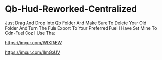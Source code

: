 # Qb-Hud-Reworked-Centralized
Just Drag And Drop Into Qb Folder And Make Sure To Delete Your Old Folder And Turn The Fule Export To Your Preferred Fuel I Have Set Mine To Cdn-Fuel Coz I Use That

https://imgur.com/WIXf5EW


https://imgur.com/IlmGxUV
